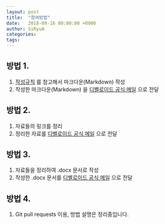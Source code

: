 ```yaml
---
layout: post
title:  "참여방법"
date:   2018-09-16 00:00:00 +0900
author: SiRyuA
categories:
tags:
---
```


## 방법 1.
1. [작성규칙](/edit-rules.html) 를 참고해서 마크다운(Markdown) 작성
2. 작성한 마크다운(Markdown) 을 [디벨로이드 공식 메일](mailto:develoid@naver.com) 으로 전달


## 방법 2.
1. 자료들의 링크를 정리
2. 정리한 자료를 [디벨로이드 공식 메일](mailto:develoid@naver.com) 으로 전달


## 방법 3.
1. 자료들을 정리하여 .docx 문서로 작성
2. 작성한 .docx 문서를 [디벨로이드 공식 메일](mailto:develoid@naver.com) 으로 전달


## 방법 4.
1. Git pull requests 이용, 방법 설명은 정리중입니다.
